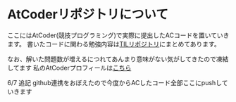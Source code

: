 # AtCoderリポジトリについて

ここにはAtCoder(競技プログラミング)で実際に提出したACコードを置いていきます。
書いたコードに関わる勉強内容は[TILリポジトリ](https://github.com/uno1142/TIL)にまとめてあります。

なお、解いた問題数が増えるにつれてあんまり意味がない気がしてきたので凍結してます
私のAtCoderプロフィールは[こちら](https://atcoder.jp/users/tyamahosen)

6/7 追記
github連携をおぼえたので今度からACしたコード全部ここにpushしていきます

